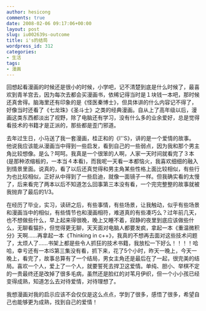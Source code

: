 ```yaml
---
author: hesicong
comments: true
date: 2008-02-06 09:17:06+00:00
layout: post
slug: iu002639s-outcome
title: i's的结局
wordpress_id: 312
categories:
- 生活
tags:
- 漫画
---
```


回想起看漫画的时候还是很小的时候，小学吧，记不清楚到底是什么时候了，最喜欢到青羊宫去，因为每次去都会买漫画书，依稀记得当时是１块钱一本吧，那时候还真舍得。脑海里还有印象的是《怪医秦博士》，但具体讲的什么内容记不得了，好像当时还看了《七龙珠》《圣斗士》之类的经典漫画。自从上了高年级以后，漫画这类东西都淡出了视野，除了电脑还有学习，没有什么多的业余爱好，总是觉得看技术的书籍才是正派的，那些都是歪门邪道。

去年过生日，小马送了我一套漫画，桂正和的《I''S》，讲的是一个爱情的故事。他说我应该能从漫画当中得到一些启发，看到自己的一些弱点，因为我和那个男主角比较想像。是么？呵呵。我真是一个很笨的人啊，人家一天时间就看完了３本(是那种浓缩板的，一本当４本看)，而我呢一天看一本都恼火，我喜欢细细的融入到情景里面。说真的，看了以后还真觉得和男主角某些性格上面比较相似，有些行为也比较相似，正好从中得到了一些启迪，就像一面镜子一样。但我确实看的太慢了，后来看完了两本以后不知道怎么回事第三本没有看，一个完完整整的故事就被我抛弃了最后的1/3。

在经历了毕业，实习，读研之后，有些事情，有些场景，让我触动，似乎有些场景和漫画当中的相似，有些情节也和漫画相符，难道真的有些凑巧么？过年前几天，也不想做些什么，早上起来得很晚，晚上又睡不着，寂静的夜里到底应该做些什么，无聊看猫扑，但觉得更无聊，天天面对电脑人都要发疯，拿起一本《重温微积分》天啊……再拿起一本《Thinking in c++》，我真的不想再去面对这些技术问题了，太烦人了……书架上都是些令人抓狂的技术书籍，我放松一下好么！！！！哈哈，幸亏还有一本IS第三集没有看，抓下来，花了5个小时，昨天一晚上，今天一晚上，看完了，故事总算有了一个结局，男女主角还是最后在了一起，很完美的结局。喜欢一个人，爱上了一个人，就要誓死去捍卫这爱情。单纯、胆小、举棋不定的一贵最终还是改掉了很多毛病，虽然还是脸红的对苇月伊织，但一个小小孩已经变得成熟，知道怎么去对待爱情，对待理想了。

我想漫画对我的启示应该不会仅仅是这么点点，学到了很多，感悟了很多，希望自己也能够更为成熟，找到自己的爱情！
